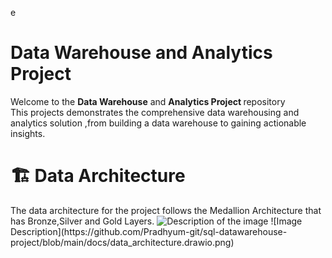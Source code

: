 e<b><h1>Data Warehouse and Analytics Project</h1></b>
Welcome to the <b>Data Warehouse</b> and <b>Analytics Project </b>repository<br>
This projects demonstrates the comprehensive data warehousing and analytics solution ,from building a data warehouse to gaining actionable insights.


<h1>🏗️ Data Architecture</h1>
The data architecture for the project follows the Medallion Architecture that has Bronze,Silver and Gold Layers.
<img src="/home/rgukt/Downloads/data_architecture.drawio.png" alt="Description of the image">
![Image Description](https://github.com/Pradhyum-git/sql-datawarehouse-project/blob/main/docs/data_architecture.drawio.png)
